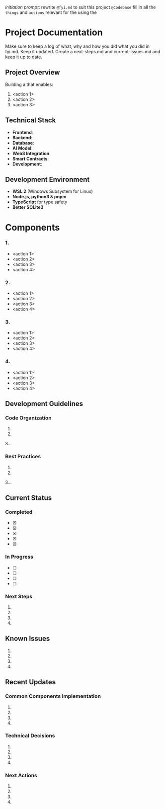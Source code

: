*initiation prompt*: rewrite `@fyi.md` to suit this project `@Codebase` fill in all the `things` and `actions` relevant for the <project name> using the <Repo Name>

# <Name> Project Documentation

Make sure to keep a log of what, why and how you did what you did in fyi.md. Keep it updated. Create a next-steps.md and current-issues.md and keep it up to date.

## Project Overview
Building a <thing> that enables:
1. <action 1>
2. <action 2>
3. <action 3>

## Technical Stack

- **Frontend**:
- **Backend**:
- **Database**:
- **AI Model**:
- **Web3 Integration**:
- **Smart Contracts**:
- **Development**:

## Development Environment
- **WSL 2** (Windows Subsystem for Linux)
- **Node.js, python3 & pnpm**
- **TypeScript** for type safety
- **Better SQLite3**


# Components
### 1. <thing>
- <action 1>
- <action 2>
- <action 3>
- <action 4>

### 2. <thing>
- <action 1>
- <action 2>
- <action 3>
- <action 4>

### 3. <thing>
- <action 1>
- <action 2>
- <action 3>
- <action 4>

### 4. <thing>
- <action 1>
- <action 2>
- <action 3>
- <action 4>

## Development Guidelines

### Code Organization
1.

2.

3...
### Best Practices
1.

2.

3...
## Current Status

### Completed
- [x] 
- [x] 
- [x] 
- [x] 
- [x] 

### In Progress
- [ ] 
- [ ] 
- [ ] 
- [ ] 

### Next Steps
1. 
2. 
3. 
4. 

## Known Issues
1. 
2. 
3. 
4. 


## Recent Updates

### Common Components Implementation

1. 

2. 

3. 

4. 

### Technical Decisions
1. 
2. 
3. 
4. 

### Next Actions
1. 
2. 
3. 
4. 

